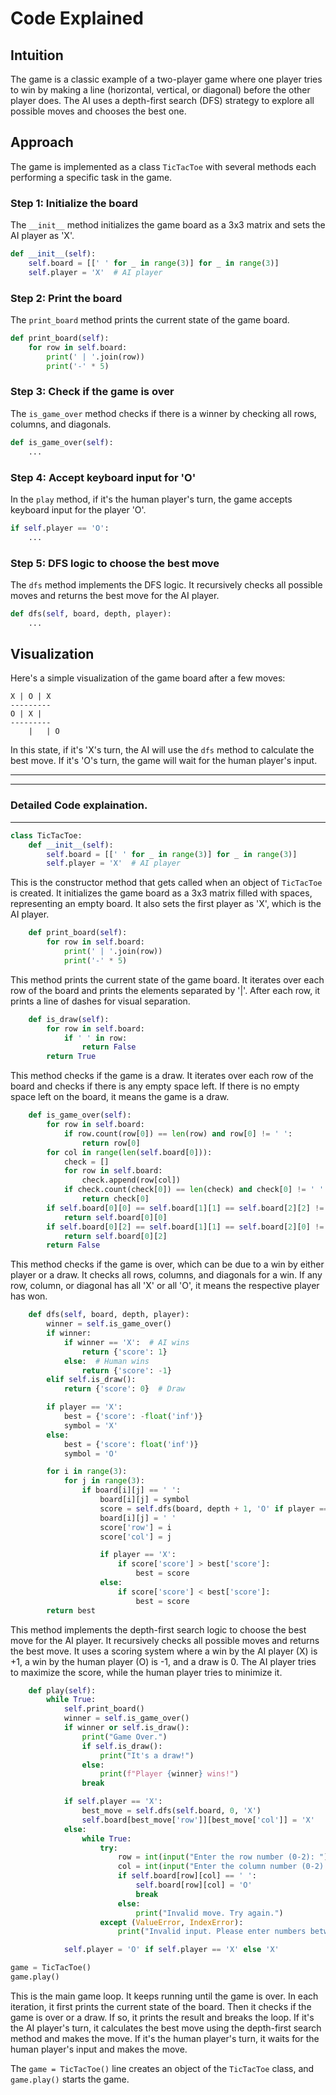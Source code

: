 # Code Explained

## Intuition

The game is a classic example of a two-player game where one player tries to win by making a line (horizontal, vertical, or diagonal) before the other player does. The AI uses a depth-first search (DFS) strategy to explore all possible moves and chooses the best one.

## Approach

The game is implemented as a class `TicTacToe` with several methods each performing a specific task in the game.

### Step 1: Initialize the board

The `__init__` method initializes the game board as a 3x3 matrix and sets the AI player as 'X'.

```python
def __init__(self):
    self.board = [[' ' for _ in range(3)] for _ in range(3)]
    self.player = 'X'  # AI player
```

### Step 2: Print the board

The `print_board` method prints the current state of the game board.

```python
def print_board(self):
    for row in self.board:
        print(' | '.join(row))
        print('-' * 5)
```

### Step 3: Check if the game is over

The `is_game_over` method checks if there is a winner by checking all rows, columns, and diagonals.

```python
def is_game_over(self):
    ...
```

### Step 4: Accept keyboard input for 'O'

In the `play` method, if it's the human player's turn, the game accepts keyboard input for the player 'O'.

```python
if self.player == 'O':
    ...
```

### Step 5: DFS logic to choose the best move

The `dfs` method implements the DFS logic. It recursively checks all possible moves and returns the best move for the AI player.

```python
def dfs(self, board, depth, player):
    ...
```

## Visualization

Here's a simple visualization of the game board after a few moves:

```
X | O | X
---------
O | X |
---------
    |   | O
```

In this state, if it's 'X's turn, the AI will use the `dfs` method to calculate the best move. If it's 'O's turn, the game will wait for the human player's input.

---

---

### Detailed Code explaination.

---

```python
class TicTacToe:
    def __init__(self):
        self.board = [[' ' for _ in range(3)] for _ in range(3)]
        self.player = 'X'  # AI player
```

This is the constructor method that gets called when an object of `TicTacToe` is created. It initializes the game board as a 3x3 matrix filled with spaces, representing an empty board. It also sets the first player as 'X', which is the AI player.

```python
    def print_board(self):
        for row in self.board:
            print(' | '.join(row))
            print('-' * 5)
```

This method prints the current state of the game board. It iterates over each row of the board and prints the elements separated by '|'. After each row, it prints a line of dashes for visual separation.

```python
    def is_draw(self):
        for row in self.board:
            if ' ' in row:
                return False
        return True
```

This method checks if the game is a draw. It iterates over each row of the board and checks if there is any empty space left. If there is no empty space left on the board, it means the game is a draw.

```python
    def is_game_over(self):
        for row in self.board:
            if row.count(row[0]) == len(row) and row[0] != ' ':
                return row[0]
        for col in range(len(self.board[0])):
            check = []
            for row in self.board:
                check.append(row[col])
            if check.count(check[0]) == len(check) and check[0] != ' ':
                return check[0]
        if self.board[0][0] == self.board[1][1] == self.board[2][2] != ' ':
            return self.board[0][0]
        if self.board[0][2] == self.board[1][1] == self.board[2][0] != ' ':
            return self.board[0][2]
        return False
```

This method checks if the game is over, which can be due to a win by either player or a draw. It checks all rows, columns, and diagonals for a win. If any row, column, or diagonal has all 'X' or all 'O', it means the respective player has won.

```python
    def dfs(self, board, depth, player):
        winner = self.is_game_over()
        if winner:
            if winner == 'X':  # AI wins
                return {'score': 1}
            else:  # Human wins
                return {'score': -1}
        elif self.is_draw():
            return {'score': 0}  # Draw

        if player == 'X':
            best = {'score': -float('inf')}
            symbol = 'X'
        else:
            best = {'score': float('inf')}
            symbol = 'O'

        for i in range(3):
            for j in range(3):
                if board[i][j] == ' ':
                    board[i][j] = symbol
                    score = self.dfs(board, depth + 1, 'O' if player == 'X' else 'X')
                    board[i][j] = ' '
                    score['row'] = i
                    score['col'] = j

                    if player == 'X':
                        if score['score'] > best['score']:
                            best = score
                    else:
                        if score['score'] < best['score']:
                            best = score
        return best
```

This method implements the depth-first search logic to choose the best move for the AI player. It recursively checks all possible moves and returns the best move. It uses a scoring system where a win by the AI player (X) is +1, a win by the human player (O) is -1, and a draw is 0. The AI player tries to maximize the score, while the human player tries to minimize it.

```python
    def play(self):
        while True:
            self.print_board()
            winner = self.is_game_over()
            if winner or self.is_draw():
                print("Game Over.")
                if self.is_draw():
                    print("It's a draw!")
                else:
                    print(f"Player {winner} wins!")
                break

            if self.player == 'X':
                best_move = self.dfs(self.board, 0, 'X')
                self.board[best_move['row']][best_move['col']] = 'X'
            else:
                while True:
                    try:
                        row = int(input("Enter the row number (0-2): "))
                        col = int(input("Enter the column number (0-2): "))
                        if self.board[row][col] == ' ':
                            self.board[row][col] = 'O'
                            break
                        else:
                            print("Invalid move. Try again.")
                    except (ValueError, IndexError):
                        print("Invalid input. Please enter numbers between 0 and 2.")

            self.player = 'O' if self.player == 'X' else 'X'

game = TicTacToe()
game.play()
```

This is the main game loop. It keeps running until the game is over. In each iteration, it first prints the current state of the board. Then it checks if the game is over or a draw. If so, it prints the result and breaks the loop. If it's the AI player's turn, it calculates the best move using the depth-first search method and makes the move. If it's the human player's turn, it waits for the human player's input and makes the move.

The `game = TicTacToe()` line creates an object of the `TicTacToe` class, and `game.play()` starts the game.
